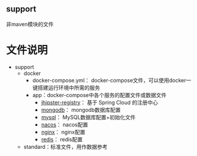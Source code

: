 support
------------------------------------------
非maven模块的文件

# 文件说明

- support
  - docker
    - docker-compose.yml： docker-compose文件，可以使用docker一键搭建运行环境中所需的服务
    - app：docker-compose中各个服务的配置文件或数据文件
      - [jhipster-registry](docker%2Fapp%2Fjhipster-registry)： 基于 Spring Cloud 的注册中心
      - [mongodb](docker%2Fapp%2Fmongodb)： mongodb数据库配置
      - [mysql](docker%2Fapp%2Fmysql)： MySQL数据库配置+初始化文件
      - [nacos](docker%2Fapp%2Fnacos)： nacos配置
      - [nginx](docker%2Fapp%2Fnginx)： nginx配置
      - [redis](docker%2Fapp%2Fredis)： redis配置
  - standard：标准文件，用作数据参考
